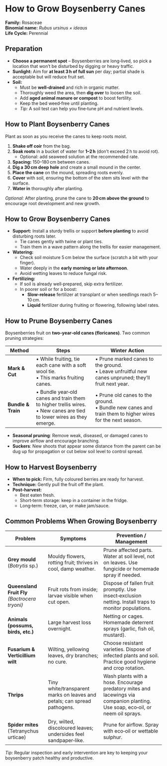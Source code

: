 # How to Grow Boysenberry Canes  

**Family:** Rosaceae  
**Binomial name:** _Rubus ursinus × ideaus_  
**Life Cycle:** Perennial  

## Preparation  

- **Choose a permanent spot** – Boysenberries are long‑lived, so pick a location that won’t be disturbed by digging or heavy traffic.  
- **Sunlight:** Aim for **at least 3 h of full sun** per day; partial shade is acceptable but will reduce fruit set.  
- **Soil:**  
  - Must be **well‑drained** and rich in organic matter.  
  - Thoroughly weed the area, then **dig over** to loosen the soil.  
  - Add **aged animal manure or compost** to boost fertility.  
  - Keep the bed weed‑free until planting.  
  - *Tip:* A soil test can help you fine‑tune pH and nutrient levels.  

## How to Plant Boysenberry Canes  

Plant as soon as you receive the canes to keep roots moist.  

1. **Shake off coir** from the bag.  
2. **Soak roots** in a bucket of water for **1–2 h** (don’t exceed 2 h to avoid rot).  
   - Optional: add seaweed solution at the recommended rate.  
3. **Spacing:** 150–180 cm between canes.  
4. **Dig a 30 cm deep hole** and create a small mound in the center.  
5. **Place the cane** on the mound, spreading roots evenly.  
6. **Cover** with soil, ensuring the bottom of the stem sits level with the surface.  
7. **Water in** thoroughly after planting.  

*Optional:* After planting, prune the cane to **20 cm above the ground** to encourage root development and new growth.

## How to Grow Boysenberry Canes  

- **Support:** Install a sturdy trellis or support **before planting** to avoid disturbing roots later.  
  - Tie canes gently with twine or plant ties.  
  - Train them in a wave pattern along the trellis for easier management.  
- **Watering:**  
  - Check soil moisture 5 cm below the surface (scratch a bit with your finger).  
  - Water deeply in the **early morning or late afternoon**.  
  - Avoid wetting leaves to reduce fungal risk.  
- **Fertilizing:**  
  - If soil is already well‑prepared, skip extra fertilizer.  
  - In poorer soil or for a boost:  
    - **Slow‑release** fertilizer at transplant or when seedlings reach 5–10 cm.  
    - **Liquid** fertilizer during fruiting or flowering, following label rates.  

## How to Prune Boysenberry Canes  

Boysenberries fruit on **two‑year‑old canes (floricanes)**. Two common pruning strategies:

| Method | Steps | Winter Action |
|--------|-------|---------------|
| **Mark & Cut** | • While fruiting, tie each cane with a soft wool tie. <br>• This marks fruiting canes. | • Prune marked canes to the ground. <br>• Leave unfruitful new canes unpruned; they’ll fruit next year. |
| **Bundle & Train** | • Bundle year‑old canes and train them to higher trellis wires. <br>• New canes are tied to lower wires as they emerge. | • Prune old canes to the ground. <br>• Bundle new canes and train them to higher wires for the next season. |

- **Seasonal pruning**: Remove weak, diseased, or damaged canes to improve airflow and encourage branching.  
- **Suckers**: New shoots that appear some distance from the parent can be dug up for propagation or cut below soil level to control spread.

## How to Harvest Boysenberry  

- **When to pick:** Firm, fully coloured berries are ready for harvest.  
- **Technique:** Gently pull the fruit off the plant.  
- **Post‑harvest:**  
  - Best eaten fresh.  
  - Short‑term storage: keep in a container in the fridge.  
  - Long‑term: freeze, can, or make jam/sauce.

## Common Problems When Growing Boysenberry  

| Problem | Symptoms | Prevention / Management |
|---------|----------|------------------------|
| **Grey mould** (_Botrytis_ sp.) | Mouldy flowers, rotting fruit; thrives in cool, damp weather. | Prune affected parts. Water at soil level, not on leaves. Use fungicide or homemade spray if needed. |
| **Queensland Fruit Fly** _(Bactrocera tryoni)_ | Fruit rots from inside; larvae visible when cut open. | Dispose of fallen fruit promptly. Use insect‑exclusion netting. Install traps to monitor populations. |
| **Animals (possums, birds, etc.)** | Large harvest loss overnight. | Netting or cages. Homemade deterrent sprays (garlic, fish oil, mustard). |
| **Fusarium & Verticillium wilt** | Wilting, yellowing leaves, dry branches; no cure. | Choose resistant varieties. Dispose of infected plants and soil. Practice good hygiene and crop rotation. |
| **Thrips** | Tiny white/transparent marks on leaves and petals; can spread pathogens. | Wash plants with a hose. Encourage predatory mites and lacewings via companion planting. Use soap, eco‑oil, or neem oil sprays. |
| **Spider mites** (Tetranychus urticae) | Dry, wilted, discoloured leaves; undersides feel sandpaper‑like. | Prune for airflow. Spray with eco‑oil or wettable sulphur. |

*Tip:* Regular inspection and early intervention are key to keeping your boysenberry patch healthy and productive.
